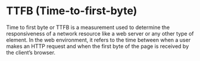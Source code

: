 # TTFB (Time-to-first-byte)

Time to first byte or TTFB is a measurement used to determine the responsiveness of a network resource like a web server or any other type of element. In the web environment, it refers to the time between when a user makes an HTTP request and when the first byte of the page is received by the client’s browser.
